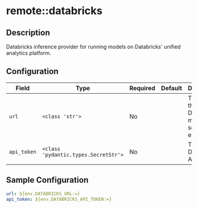 # remote::databricks

## Description

Databricks inference provider for running models on Databricks' unified analytics platform.

## Configuration

| Field | Type | Required | Default | Description |
|-------|------|----------|---------|-------------|
| `url` | `<class 'str'>` | No |  | The URL for the Databricks model serving endpoint |
| `api_token` | `<class 'pydantic.types.SecretStr'>` | No |  | The Databricks API token |

## Sample Configuration

```yaml
url: ${env.DATABRICKS_URL:=}
api_token: ${env.DATABRICKS_API_TOKEN:=}

```

